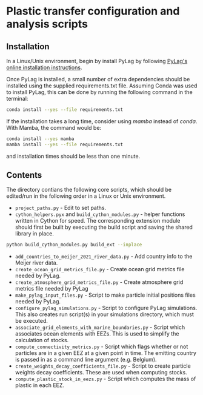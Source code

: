 # Plastic transfer configuration and analysis scripts

## Installation

In a Linux/Unix environment, begin by install PyLag by following [PyLag's online installation instructions](https://pylag.readthedocs.io/en/latest/install/installation.html).

Once PyLag is installed, a small number of extra dependencies should be installed
using the supplied requirements.txt file. Assuming Conda was used to install PyLag, this can be done by running the following
command in the terminal:

```bash
conda install --yes --file requirements.txt
```

If the installation takes a long time, consider using *mamba* instead of *conda*. With Mamba, the command would be:

```bash
conda install --yes mamba
mamba install --yes --file requirements.txt
```

and installation times should be less than one minute.

## Contents

The directory contians the following core scripts, which should be edited/run in the following order in a Linux or Unix environment.

* `project_paths.py` - Edit to set paths.
* `cython_helpers.pyx` and `build_cython_modules.py` - helper functions written in Cython for speed. The corresponding extension module should first be built by executing the build script and saving the shared library in place.

```bash
python build_cython_modules.py build_ext --inplace
```

* `add_countries_to_meijer_2021_river_data.py` - Add country info to the Meijer river data.
* `create_ocean_grid_metrics_file.py` - Create ocean grid metrics file needed by PyLag.
* `create_atmosphere_grid_metrics_file.py` - Create atmosphere grid metrics file needed by PyLag
* `make_pylag_input_files.py` - Script to make particle initial positions files needed by PyLag.
* `configure_pylag_simulations.py` - Script to configure PyLag simulations. This also creates run script(s) in your simulations directory, which must be executed.
* `associate_grid_elements_with_marine_boundaries.py` - Script which associates ocean elements with EEZs. This is used to simplify the calculation of stocks.
* `compute_connectivity_metrics.py` - Script which flags whether or not particles are in a given EEZ at a given point in time. The emitting country is passed in as a command line argument (e.g. Belgium).
* `create_weights_decay_coefficients_file.py` - Script to create particle weights decay coefficients. These are used when computing stocks.
* `compute_plastic_stock_in_eezs.py` - Script which computes the mass of plastic in each EEZ.
